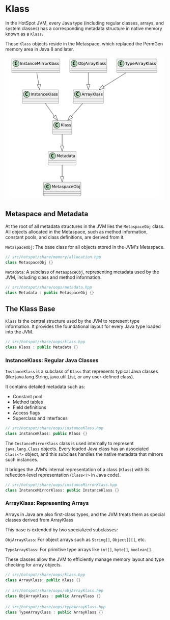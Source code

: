 # Klass

In the HotSpot JVM, every Java type (including regular classes, arrays, and system classes) has a corresponding metadata structure in native memory known as a `Klass`. 

These `Klass` objects reside in the Metaspace, which replaced the PermGen memory area in Java 8 and later.


<img src="img/3-1.png" alt="klass_class_diagram" width="500">


## Metaspace and Metadata

At the root of all metadata structures in the JVM lies the `MetaspaceObj` class. All objects allocated in the Metaspace, such as method information, constant pools, and class definitions, are derived from it.

`MetaspaceObj`: The base class for all objects stored in the JVM's Metaspace.

```cpp
// src/hotspot/share/memory/allocation.hpp
class MetaspaceObj {}
```
`Metadata`: A subclass of `MetaspaceObj`, representing metadata used by the JVM, including class and method information.

```cpp
// src/hotspot/share/oops/metadata.hpp
class Metadata : public MetaspaceObj {}
```

## The Klass Base

`Klass` is the central structure used by the JVM to represent type information. It provides the foundational layout for every Java type loaded into the JVM.

```cpp
// src/hotspot/share/oops/klass.hpp
class Klass : public Metadata {}
```

### InstanceKlass: Regular Java Classes
`InstanceKlass` is a subclass of `Klass` that represents typical Java classes (like java.lang.String, java.util.List, or any user-defined class).

It contains detailed metadata such as:

* Constant pool
* Method tables
* Field definitions
* Access flags
* Superclass and interfaces

```cpp
// src/hotspot/share/oops/instanceKlass.hpp
class InstanceKlass: public Klass {}
```

The `InstanceMirrorKlass` class is used internally to represent `java.lang.Class` objects. Every loaded Java class has an associated` Class<?>` object, and this subclass handles the native metadata that mirrors such instances.

It bridges the JVM’s internal representation of a class (`Klass`) with its reflection-level representation (`Class<?>` in Java code).

```cpp
// src/hotspot/share/oops/instanceMirrorKlass.hpp
class InstanceMirrorKlass: public InstanceKlass {}
```

### ArrayKlass: Representing Arrays
Arrays in Java are also first-class types, and the JVM treats them as special classes derived from ArrayKlass

This base is extended by two specialized subclasses:

`ObjArrayKlass`: For object arrays such as `String[]`, `Object[][]`, etc.

`TypeArrayKlass`: For primitive type arrays like `int[]`, `byte[]`, `boolean[]`.

These classes allow the JVM to efficiently manage memory layout and type checking for array objects.

```cpp
// src/hotspot/share/oops/klass.hpp
class ArrayKlass: public Klass {}

// src/hotspot/share/oops/objArrayKlass.hpp
class ObjArrayKlass : public ArrayKlass {}

// src/hotspot/share/oops/typeArrayKlass.hpp
class TypeArrayKlass : public ArrayKlass {}
```



